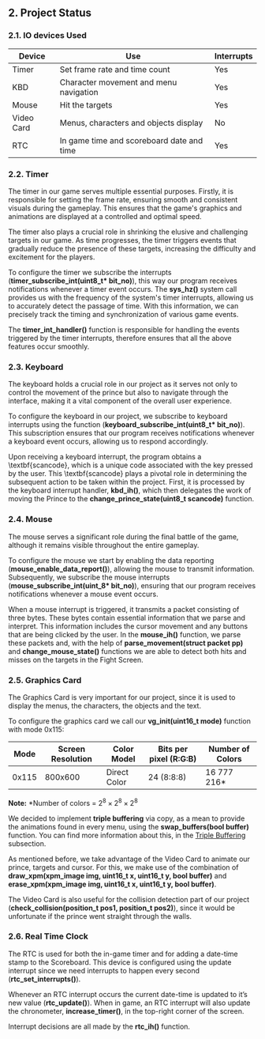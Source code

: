 ## 2. Project Status

### 2.1. IO devices Used

| Device     | Use                                       | Interrupts |
|------------|-------------------------------------------|------------|
| Timer      | Set frame rate and time count             | Yes        |
| KBD        | Character movement and menu navigation    | Yes        |
| Mouse      | Hit the targets                           | Yes        |
| Video Card | Menus, characters and objects display     | No         |
| RTC        | In game time and scoreboard date and time | Yes        |

### 2.2. Timer

The timer in our game serves multiple essential purposes. Firstly, it is responsible for setting the frame rate, ensuring smooth and consistent visuals during the gameplay. This ensures that the game's graphics and animations are displayed at a controlled and optimal speed.

The timer also plays a crucial role in shrinking the elusive and challenging targets in our game. As time progresses, the timer triggers events that gradually reduce the presence of these targets, increasing the difficulty and excitement for the players.


To configure the timer we subscribe the interrupts 
(**timer_subscribe_int(uint8_t\* bit_no)**), this way our program receives notifications whenever a timer event occurs. The **sys_hz()** system call provides us with the frequency of the system's timer interrupts, allowing us to accurately detect the passage of time. With this information, we can precisely track the timing and synchronization of various game events.

The **timer_int_handler()** function is responsible for handling the events triggered by the timer interrupts, therefore ensures that all the above features occur smoothly.

### 2.3. Keyboard

The keyboard holds a crucial role in our project as it serves not only to control the movement of the prince but also to navigate through the interface, making it a vital component of the overall user experience.

To configure the keyboard in our project, we subscribe to keyboard interrupts using the function (**keyboard_subscribe_int(uint8_t\* bit_no)**). This subscription ensures that our program receives notifications whenever a keyboard event occurs, allowing us to respond accordingly.

Upon receiving a keyboard interrupt, the program obtains a \textbf{scancode}, which is a unique code associated with the key pressed by the user. This \textbf{scancode} plays a pivotal role in determining the subsequent action to be taken within the project. First, it is processed by the keyboard interrupt handler, **kbd_ih()**, which then delegates the work of moving the Prince to the **change_prince_state(uint8_t scancode)** function.

### 2.4. Mouse

The mouse serves a significant role during the final battle of the game, although it remains visible throughout the entire gameplay.

To configure the mouse we start by enabling the data reporting (**mouse_enable_data_report()**), allowing the mouse to transmit information. Subsequently, we subscribe the mouse interrupts (**mouse_subscribe_int(uint_8\* bit_no)**), ensuring that our program receives notifications whenever a mouse event occurs.

When a mouse interrupt is triggered, it transmits a packet consisting of three bytes. These bytes contain essential information that we parse and interpret. This information includes the cursor movement and any buttons that are being clicked by the user. In the **mouse_ih()** function, we parse these packets and, with the help of **parse_movement(struct packet pp)** and  **change_mouse_state()** functions we are able to detect both hits and misses on the targets in the Fight Screen.

### 2.5. Graphics Card

The Graphics Card is very important for our project, since it is used to display the menus, the characters, the objects and the text.

To configure the graphics card we call our **vg_init(uint16_t mode)** function with mode 0x115:

| Mode  | Screen Resolution | Color Model  | Bits per pixel (R:G:B) | Number of Colors |
|-------|-------------------|--------------|------------------------|------------------|
| 0x115 | 800x600           | Direct Color | 24 (8:8:8)             | 16 777 216*      |

**Note:** *Number of colors = $2^8 \times 2^8 \times 2^8$

We decided to implement **triple buffering** via copy, as a mean to provide the animations found in every menu, using the **swap_buffers(bool buffer)** function. You can find more information about this, in the [Triple Buffering](Implementation.md#Triple-Buffering) subsection.

As mentioned before, we take advantage of the Video Card to animate our prince, targets and cursor. For this, we make use of the combination of **draw_xpm(xpm_image img, uint16_t x, uint16_t y, bool buffer)** and **erase_xpm(xpm_image img, uint16_t x, uint16_t y, bool buffer)**.

The Video Card is also useful for the collision detection part of our project (**check_collision(position_t
pos1, position_t pos2)**), since it would be unfortunate if the prince went straight through the walls.

### 2.6. Real Time Clock

The RTC is used for both the in-game timer and for adding a date-time stamp to the Scoreboard. This device is configured using the update interrupt since we need interrupts to happen every second (**rtc_set_interrupts()**). 

Whenever an RTC interrupt occurs the current date-time is updated to it’s new value (**rtc_update()**). When in game, an RTC interrupt will also update the chronometer,  **increase_timer()**, in the top-right corner of the screen. 

Interrupt decisions are all made by the **rtc_ih()** function.